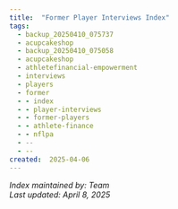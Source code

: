 ```yaml
---
title:  "Former Player Interviews Index"
tags:
  - backup_20250410_075737
  - acupcakeshop
  - backup_20250410_075058
  - acupcakeshop
  - athletefinancial-empowerment
  - interviews
  - players
  - former
  - - index
  - - player-interviews
  - - former-players
  - - athlete-finance
  - - nflpa
  - --
  - --
created:  2025-04-06
---
```



*Index maintained by: Team*  
*Last updated: April 8, 2025*
